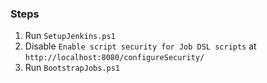 ### Steps

1. Run `SetupJenkins.ps1`
2. Disable `Enable script security for Job DSL scripts` at `http://localhost:8080/configureSecurity/`
3. Run `BootstrapJobs.ps1`
